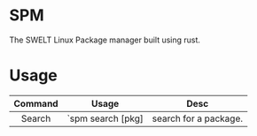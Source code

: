 # SPM
The SWELT Linux Package manager built using rust.

# Usage
| Command       | Usage             | Desc                  |
|:-------------:|:-----------------:|:---------------------:|
| Search        | `spm search [pkg] | search for a package. |

